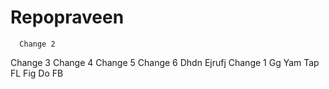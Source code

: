# Repopraveen
    
      Change 2
Change 3
Change 4
Change 5
Change 6
Dhdn
Ejrufj
Change 1
Gg
Yam
Tap
FL
Fig
Do
FB

